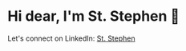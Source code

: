 # Hi dear, I'm St. Stephen 👋

Let's connect on LinkedIn: <a href="https://www.linkedin.com/in/st-stephen">St. Stephen</a>

